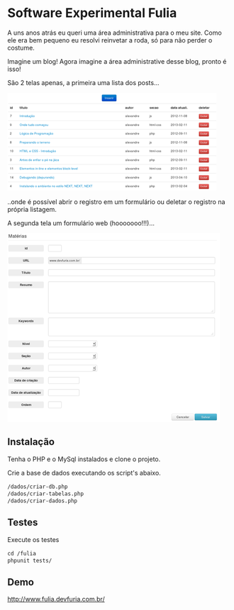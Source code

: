 # Software Experimental Fulia

A uns anos atrás eu queri uma área administrativa para o meu site. Como ele era bem pequeno eu resolvi
reinvetar a roda, só para não perder o costume.

Imagine um blog! Agora imagine a área administrative desse blog, pronto é isso!

São 2 telas apenas, a primeira uma lista dos posts...

![lista dos posts](https://github.com/flaviomicheletti/fulia/blob/releitura/telas/primeira-tela.png "lista dos posts")

..onde é possível abrir o registro em um formulário ou deletar o registro na própria listagem.

A segunda tela um formulário web (hooooooo!!!)...

![formulário](https://github.com/flaviomicheletti/fulia/blob/releitura/telas/segunda-tela.png "formulário")


## Instalação

Tenha o PHP e o MySql instalados e clone o projeto.

Crie a base de dados executando os script's abaixo.

    /dados/criar-db.php
    /dados/criar-tabelas.php
    /dados/criar-dados.php

## Testes

Execute os testes

    cd /fulia
    phpunit tests/

## Demo

http://www.fulia.devfuria.com.br/
